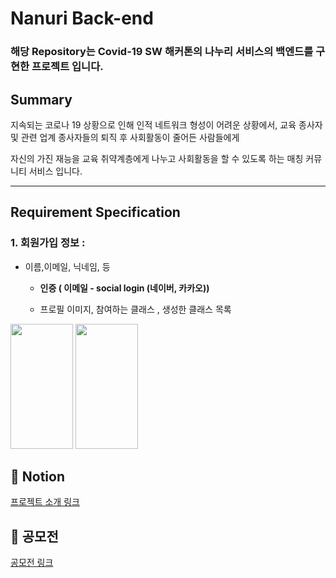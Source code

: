 # Nanuri Back-end

### 해당 Repository는 Covid-19 SW 해커톤의 나누리 서비스의 백엔드를 구현한 프로젝트 입니다.

## Summary 

지속되는 코로나 19 상황으로 인해 인적 네트워크 형성이 어려운 상황에서, 교육 종사자 및 관련 업계 종사자들의 퇴직 후 사회활동이 줄어든 사람들에게

자신의 가진 재능을 교육 취약계층에게 나누고 사회활동을 할 수 있도록 하는 매칭 커뮤니티 서비스 입니다.

---

## Requirement Specification

### 1. 회원가입 정보  :

- 이름,이메일, 닉네임, 등
    - **인증 (  이메일 -  social login (네이버, 카카오))**

    - 프로필 이미지, 참여하는 클래스 , 생성한 클래스 목록
<div >
    <img width = "100px" height= "200px" src ="https://user-images.githubusercontent.com/40168455/156934801-39333be7-162a-4b02-a46a-1005f8c41bfa.jpeg">
    <img width = "100px" height= "200px" src ="https://user-images.githubusercontent.com/40168455/156934747-a8b4b9f9-4152-4230-833e-408a07b17289.jpeg">
</div>   


## 📖 Notion 
[프로젝트 소개 링크](https://www.notion.so/Nanuri-34de1123979a49c29524b515dcbed3d4)

## 💁 공모전 
[공모전 링크](https://www.campuspick.com/contest/view?id=16076)


